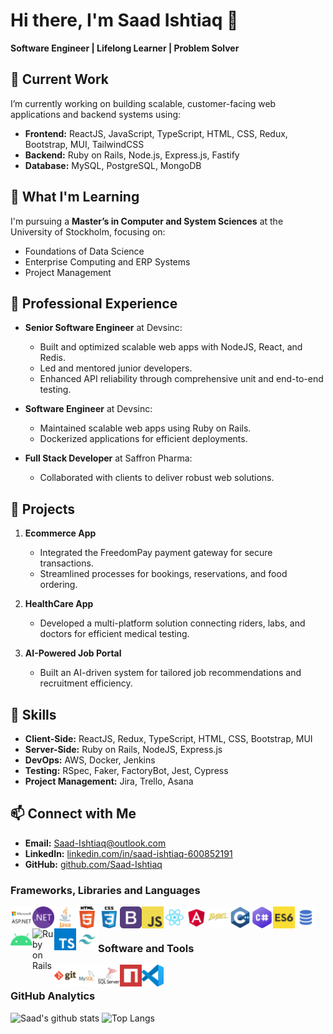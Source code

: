 # Hi there, I'm Saad Ishtiaq 👋  
**Software Engineer | Lifelong Learner | Problem Solver**

## 🔭 Current Work  
I’m currently working on building scalable, customer-facing web applications and backend systems using:  
- **Frontend:** ReactJS, JavaScript, TypeScript, HTML, CSS, Redux, Bootstrap, MUI, TailwindCSS  
- **Backend:** Ruby on Rails, Node.js, Express.js, Fastify  
- **Database:** MySQL, PostgreSQL, MongoDB  

## 🌱 What I'm Learning  
I'm pursuing a **Master’s in Computer and System Sciences** at the University of Stockholm, focusing on:  
- Foundations of Data Science  
- Enterprise Computing and ERP Systems
- Project Management

## 💼 Professional Experience  
- **Senior Software Engineer** at Devsinc:  
   - Built and optimized scalable web apps with NodeJS, React, and Redis.  
   - Led and mentored junior developers.  
   - Enhanced API reliability through comprehensive unit and end-to-end testing.  

- **Software Engineer** at Devsinc:  
   - Maintained scalable web apps using Ruby on Rails.  
   - Dockerized applications for efficient deployments.  

- **Full Stack Developer** at Saffron Pharma:  
   - Collaborated with clients to deliver robust web solutions.  

## 🚀 Projects  
1. **Ecommerce App**  
   - Integrated the FreedomPay payment gateway for secure transactions.  
   - Streamlined processes for bookings, reservations, and food ordering.  

2. **HealthCare App**  
   - Developed a multi-platform solution connecting riders, labs, and doctors for efficient medical testing.  

3. **AI-Powered Job Portal**  
   - Built an AI-driven system for tailored job recommendations and recruitment efficiency.  

## 💪 Skills  
- **Client-Side:** ReactJS, Redux, TypeScript, HTML, CSS, Bootstrap, MUI  
- **Server-Side:** Ruby on Rails, NodeJS, Express.js  
- **DevOps:** AWS, Docker, Jenkins  
- **Testing:** RSpec, Faker, FactoryBot, Jest, Cypress  
- **Project Management:** Jira, Trello, Asana  

## 📫 Connect with Me  
- **Email:** [Saad-Ishtiaq@outlook.com](mailto:Saad-Ishtiaq@outlook.com)  
- **LinkedIn:** [linkedin.com/in/saad-ishtiaq-600852191](https://linkedin.com/in/saad-ishtiaq-600852191)  
- **GitHub:** [github.com/Saad-Ishtiaq](https://github.com/Saad-Ishtiaq)  

### Frameworks, Libraries and Languages
<img align="left" alt="ASP.NET" width="35px" src="https://raw.githubusercontent.com/github/explore/80688e429a7d4ef2fca1e82350fe8e3517d3494d/topics/aspnet/aspnet.png" />
<img align="left" alt=".NET" width="35px" src="https://raw.githubusercontent.com/github/explore/93d8a67084f94b2a444e510199a6e7622e5b09a3/topics/dotnet/dotnet.png" /
<img align="left" alt="C++" width="35px" src="https://raw.githubusercontent.com/github/explore/80688e429a7d4ef2fca1e82350fe8e3517d3494d/topics/cpp/cpp.png" />

<img align="left" alt="Java" width="35px" src="https://raw.githubusercontent.com/github/explore/80688e429a7d4ef2fca1e82350fe8e3517d3494d/topics/java/java.png" />
<img align="left" alt="Html" width="35px" src="https://raw.githubusercontent.com/github/explore/80688e429a7d4ef2fca1e82350fe8e3517d3494d/topics/html/html.png" />
<img align="left" alt="CSS" width="35px" src="https://raw.githubusercontent.com/github/explore/80688e429a7d4ef2fca1e82350fe8e3517d3494d/topics/css/css.png" />

<img align="left" alt="Bootstrap" width="35px" src="https://raw.githubusercontent.com/github/explore/80688e429a7d4ef2fca1e82350fe8e3517d3494d/topics/bootstrap/bootstrap.png" />
<img align="left" alt="Javascript" width="35px" src="https://raw.githubusercontent.com/github/explore/80688e429a7d4ef2fca1e82350fe8e3517d3494d/topics/javascript/javascript.png" />
<img align="left" alt="React js" width="35px" src="https://raw.githubusercontent.com/github/explore/80688e429a7d4ef2fca1e82350fe8e3517d3494d/topics/react/react.png" />
<img align="left" alt="Angular" width="35px" src="https://raw.githubusercontent.com/github/explore/80688e429a7d4ef2fca1e82350fe8e3517d3494d/topics/angular/angular.png" />

<img align="left" alt="npm" width="35px" src="https://raw.githubusercontent.com/github/explore/cb39e2385dfcec8a661d01bfacff6b1e33bbaa9d/topics/babel/babel.png" />
<img align="left" alt="npm" width="35px" src="https://raw.githubusercontent.com/github/explore/80688e429a7d4ef2fca1e82350fe8e3517d3494d/topics/cpp/cpp.png" />
<img align="left" alt="npm" width="35px" src="https://raw.githubusercontent.com/github/explore/80688e429a7d4ef2fca1e82350fe8e3517d3494d/topics/csharp/csharp.png" />
<img align="left" alt="npm" width="35px" src="https://raw.githubusercontent.com/github/explore/80688e429a7d4ef2fca1e82350fe8e3517d3494d/topics/es6/es6.png" />

<img align="left" alt="SQL" width="35px" src="https://raw.githubusercontent.com/github/explore/80688e429a7d4ef2fca1e82350fe8e3517d3494d/topics/sql/sql.png" />
<img align="left" alt="Android" width="35px" src="https://raw.githubusercontent.com/github/explore/80688e429a7d4ef2fca1e82350fe8e3517d3494d/topics/android/android.png" />
<img align="left" alt="Ruby on Rails" width="35px" src="https://raw.githubusercontent.com/github/explore/01f34fa1e1cf9ebf4045c8f2a15645ea4c1e24c1/topics/ruby-on-rails/ruby-on-rails.png" />
<img align="left" alt="TypeScript" width="35px" src="https://raw.githubusercontent.com/github/explore/4b3db72a7aeb4ed5ec0aee2b9d8c2e5a1b24b70c/topics/typescript/typescript.png" />
<img align="left" alt="Tailwind CSS" width="35px" src="https://raw.githubusercontent.com/github/explore/1bc0224fa04e4e9a310e75520c4db3b923cc9c7d/topics/tailwind/tailwind.png" />


<br />
<br />

### Software and Tools
<img align="left" alt="git" width="35px" src="https://raw.githubusercontent.com/github/explore/80688e429a7d4ef2fca1e82350fe8e3517d3494d/topics/git/git.png" />
<img align="left" alt="MySQL" width="35px" src="https://raw.githubusercontent.com/github/explore/80688e429a7d4ef2fca1e82350fe8e3517d3494d/topics/mysql/mysql.png" />
<img align="left" alt="Sql Server" width="35px" src="https://raw.githubusercontent.com/github/explore/96943574ba0c0340ba6ea1e6f768e9abe43e34e1/topics/sql-server/sql-server.png" />
<img align="left" alt="npm" width="35px" src="https://raw.githubusercontent.com/github/explore/80688e429a7d4ef2fca1e82350fe8e3517d3494d/topics/npm/npm.png" />
<img align="left" alt="vscode" width="35px" src="https://raw.githubusercontent.com/github/explore/80688e429a7d4ef2fca1e82350fe8e3517d3494d/topics/visual-studio-code/visual-studio-code.png" /> <br/>


### GitHub Analytics
![Saad's github stats](https://github-readme-stats.vercel.app/api?username=Saad-Ishtiaq&count_private=true&show_icons=true)
![Top Langs](https://github-readme-stats.vercel.app/api/top-langs/?username=Saad-Ishtiaq&layout=compact&langs_count=10)





